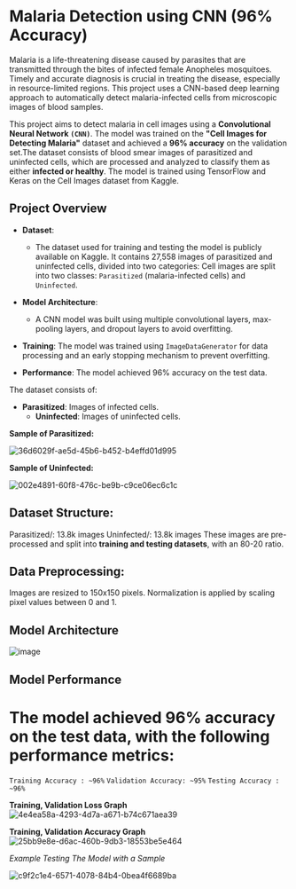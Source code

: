 # Malaria Detection using CNN (96% Accuracy)

Malaria is a life-threatening disease caused by parasites that are transmitted through the bites of infected female Anopheles mosquitoes. Timely and accurate diagnosis is crucial in treating the disease, especially in resource-limited regions. This project uses a CNN-based deep learning approach to automatically detect malaria-infected cells from microscopic images of blood samples.

This project aims to detect malaria in cell images using a **Convolutional Neural Network `(CNN)`**. The model was trained on the **"Cell Images for Detecting Malaria"** dataset and achieved a **96% accuracy** on the validation set.The dataset consists of blood smear images of parasitized and uninfected cells, which are processed and analyzed to classify them as either **infected or healthy**. The model is trained using TensorFlow and Keras on the Cell Images dataset from Kaggle.

## Project Overview

- **Dataset**:
  * The dataset used for training and testing the model is publicly available on Kaggle. It contains 27,558 images of parasitized and uninfected cells, divided into two categories:
    Cell images are split into two classes: `Parasitized` (malaria-infected cells) and `Uninfected`.
  
- **Model Architecture**:
  *  A CNN model was built using multiple convolutional layers, max-pooling layers, and dropout layers to avoid overfitting.
  
- **Training**: The model was trained using `ImageDataGenerator` for data processing and an early stopping mechanism to prevent overfitting.
  
- **Performance**: The model achieved 96% accuracy on the test data.

The dataset consists of:
- **Parasitized**: Images of infected cells.
  - **Uninfected**: Images of uninfected cells.
 
**Sample of Parasitized:**

 ![36d6029f-ae5d-45b6-b452-b4effd01d995](https://github.com/user-attachments/assets/f9bea5bf-8a31-4208-9d67-17b49f4f1781)


**Sample of Uninfected:**

![002e4891-60f8-476c-be9b-c9ce06ec6c1c](https://github.com/user-attachments/assets/6631bd28-7245-4b93-b883-f5e94fb2e88a)

## Dataset Structure:
Parasitized/: 13.8k images
Uninfected/: 13.8k images
These images are pre-processed and split into **training and testing datasets**, with an 80-20 ratio.

## Data Preprocessing:
Images are resized to 150x150 pixels.
Normalization is applied by scaling pixel values between 0 and 1.

## Model Architecture
![image](https://github.com/user-attachments/assets/047565f8-4adc-4893-b8ce-b8c0acb822bc)

## Model Performance

# The model achieved 96% accuracy on the test data, with the following performance metrics:

`Training Accuracy : ~96%`
`Validation Accuracy: ~95%`
`Testing Accuracy : ~96%`

**Training, Validation Loss Graph**
![4e4ea58a-4293-4d7a-a671-b74c671aea39](https://github.com/user-attachments/assets/f4bf59ad-4405-47d9-89a8-f187a78e4797)

**Training, Validation Accuracy Graph**
![25bb9e8e-d6ac-460b-9db3-18553be5e464](https://github.com/user-attachments/assets/986bf58a-d392-4d95-92ef-6707bde47430)


*Example Testing The Model with a Sample*

![c9f2c1e4-6571-4078-84b4-0bea4f6689ba](https://github.com/user-attachments/assets/95dc2d1f-c9bd-40a6-ab78-d47dc0ad6d3b)



